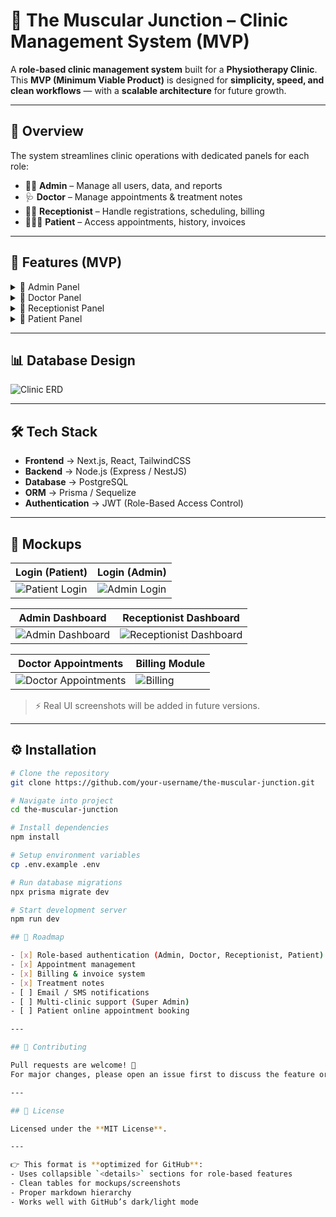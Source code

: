 # 🏥 The Muscular Junction – Clinic Management System (MVP)

A **role-based clinic management system** built for a **Physiotherapy Clinic**.  
This **MVP (Minimum Viable Product)** is designed for **simplicity, speed, and clean workflows** — with a **scalable architecture** for future growth.

---

## 📖 Overview

The system streamlines clinic operations with dedicated panels for each role:

- 👨‍💼 **Admin** – Manage all users, data, and reports
- 🩺 **Doctor** – Manage appointments & treatment notes
- 👩‍💻 **Receptionist** – Handle registrations, scheduling, billing
- 👨‍👩‍👦 **Patient** – Access appointments, history, invoices

---

## 🚀 Features (MVP)

<details>
<summary>🔹 Admin Panel</summary>

- Manage **Doctors, Patients, Receptionists**
- Full access to **records & reports**
- Create, update, delete any data

</details>

<details>
<summary>🔹 Doctor Panel</summary>

- View and manage **appointments**
- Add/update **treatment notes**
- Mark sessions as **completed**

</details>

<details>
<summary>🔹 Receptionist Panel</summary>

- Register **new patients**
- Schedule, reschedule, cancel **appointments**
- Collect payments & generate **invoices**

</details>

<details>
<summary>🔹 Patient Panel</summary>

- Secure login with unique **Patient ID** (e.g. `P0001`)
- Update password
- View upcoming **appointments**
- Access **treatment history & notes**
- View & download **invoices**

</details>

---

## 📊 Database Design

![Clinic ERD](./docs/clinic_erd.png)

---

## 🛠️ Tech Stack

- **Frontend** → Next.js, React, TailwindCSS
- **Backend** → Node.js (Express / NestJS)
- **Database** → PostgreSQL
- **ORM** → Prisma / Sequelize
- **Authentication** → JWT (Role-Based Access Control)

---

## 🎨 Mockups

| Login (Patient)                                                              | Login (Admin)                                                            |
| ---------------------------------------------------------------------------- | ------------------------------------------------------------------------ |
| ![Patient Login](https://via.placeholder.com/300x200.png?text=Patient+Login) | ![Admin Login](https://via.placeholder.com/300x200.png?text=Admin+Login) |

| Admin Dashboard                                                                  | Receptionist Dashboard                                                                         |
| -------------------------------------------------------------------------------- | ---------------------------------------------------------------------------------------------- |
| ![Admin Dashboard](https://via.placeholder.com/300x200.png?text=Admin+Dashboard) | ![Receptionist Dashboard](https://via.placeholder.com/300x200.png?text=Receptionist+Dashboard) |

| Doctor Appointments                                                                      | Billing Module                                                   |
| ---------------------------------------------------------------------------------------- | ---------------------------------------------------------------- |
| ![Doctor Appointments](https://via.placeholder.com/300x200.png?text=Doctor+Appointments) | ![Billing](https://via.placeholder.com/300x200.png?text=Billing) |

> ⚡ Real UI screenshots will be added in future versions.

---

## ⚙️ Installation

```bash
# Clone the repository
git clone https://github.com/your-username/the-muscular-junction.git

# Navigate into project
cd the-muscular-junction

# Install dependencies
npm install

# Setup environment variables
cp .env.example .env

# Run database migrations
npx prisma migrate dev

# Start development server
npm run dev

## 🧭 Roadmap

- [x] Role-based authentication (Admin, Doctor, Receptionist, Patient)
- [x] Appointment management
- [x] Billing & invoice system
- [x] Treatment notes
- [ ] Email / SMS notifications
- [ ] Multi-clinic support (Super Admin)
- [ ] Patient online appointment booking

---

## 🤝 Contributing

Pull requests are welcome! 🎉
For major changes, please open an issue first to discuss the feature or fix.

---

## 📜 License

Licensed under the **MIT License**.

---

👉 This format is **optimized for GitHub**:
- Uses collapsible `<details>` sections for role-based features
- Clean tables for mockups/screenshots
- Proper markdown hierarchy
- Works well with GitHub’s dark/light mode

```
